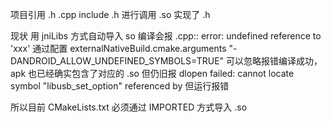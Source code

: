 
项目引用 .h
.cpp include  .h 进行调用
.so 实现了 .h 



现状
用 jniLibs 方式自动导入 so 编译会报 .cpp:<LineNum>: error: undefined reference to 'xxx'
通过配置 externalNativeBuild.cmake.arguments "-DANDROID_ALLOW_UNDEFINED_SYMBOLS=TRUE" 可以忽略报错编译成功，apk 也已经确实包含了对应的 .so
但仍旧报 dlopen failed: cannot locate symbol "libusb_set_option" referenced by 但运行报错



所以目前 CMakeLists.txt  必须通过 IMPORTED 方式导入 .so